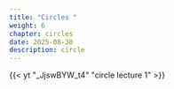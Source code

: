 ```yaml
---
title: "Circles "
weight: 6
chapter: circles
date: 2025-08-30
description: circle
---
```





{{< yt "_JjswBYW_t4" "circle lecture 1" >}}
